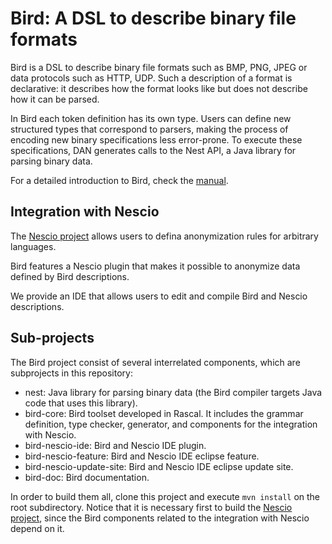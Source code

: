 # Bird: A DSL to describe binary file formats 

Bird is a DSL to describe binary file formats such as BMP, PNG, JPEG or data protocols such as HTTP, UDP. Such a description of a format is declarative: it describes how the format looks like but does not describe how it can be parsed.

In Bird each token definition has its own type. Users can define new structured types that correspond to parsers, making the process of encoding new binary specifications less error-prone. To execute these specifications, DAN generates calls to the Nest API, a Java library for parsing binary data.

For a detailed introduction to Bird, check the [manual](https://gitlab.com/swat.engineering/bird/blob/master/bird-doc/bird-manual.md).

## Integration with Nescio

The [Nescio project](https://gitlab.com/swat.engineering/nescio) allows users to defina anonymization rules for arbitrary languages.

Bird features a Nescio plugin that makes it possible to anonymize data defined by Bird descriptions.

We provide an IDE that allows users to edit and compile Bird and Nescio descriptions.

## Sub-projects

The Bird project consist of several interrelated components, which are subprojects in this repository:

- nest: Java library for parsing binary data (the Bird compiler targets Java code that uses this library).
- bird-core: Bird toolset developed in Rascal. It includes the grammar definition, type checker, generator, and components for the integration with Nescio.
- bird-nescio-ide: Bird and Nescio IDE plugin.
- bird-nescio-feature: Bird and Nescio IDE eclipse feature.
- bird-nescio-update-site: Bird and Nescio IDE eclipse update site.
- bird-doc: Bird documentation.

In order to build them all, clone this project and execute `mvn install` on the root subdirectory. Notice that it is necessary first to build the [Nescio project](https://gitlab.com/swat.engineering/nescio), since the Bird components related to the integration with Nescio depend on it.
